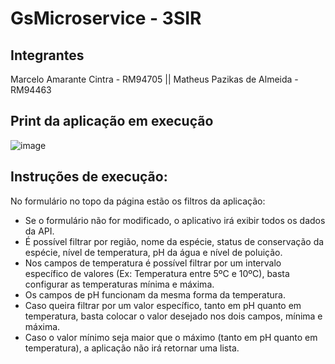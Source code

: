 # GsMicroservice - 3SIR

## Integrantes
Marcelo Amarante Cintra - RM94705 || Matheus Pazikas de Almeida - RM94463

## Print da aplicação em execução
![image](https://github.com/matpazikas/gsMicroservicesAngular/assets/84147843/a398a06b-3604-4db9-a3b6-12a6cc60232a)

## Instruções de execução:
No formulário no topo da página estão os filtros da aplicação:
- Se o formulário não for modificado, o aplicativo irá exibir todos os dados da API.
- É possível filtrar por região, nome da espécie, status de conservação da espécie, nível de temperatura, pH da água e nível de poluição.
- Nos campos de temperatura é possível filtrar por um intervalo específico de valores (Ex: Temperatura entre 5ºC e 10ºC), basta configurar as temperaturas mínima e máxima.
- Os campos de pH funcionam da mesma forma da temperatura.
- Caso queira filtrar por um valor específico, tanto em pH quanto em temperatura, basta colocar o valor desejado nos dois campos, mínima e máxima.
- Caso o valor mínimo seja maior que o máximo (tanto em pH quanto em temperatura), a aplicação não irá retornar uma lista.
